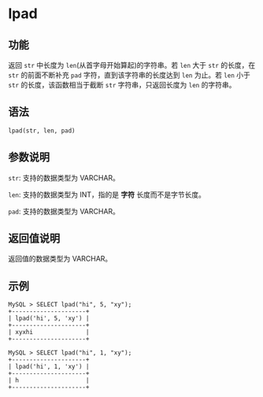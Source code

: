 # lpad

## 功能

返回 `str` 中长度为 `len`(从首字母开始算起)的字符串。若 `len` 大于 `str` 的长度，在 `str` 的前面不断补充 `pad` 字符，直到该字符串的长度达到 `len` 为止。若 `len` 小于 `str` 的长度，该函数相当于截断 `str` 字符串，只返回长度为 `len` 的字符串。

## 语法

```Haskell
lpad(str, len, pad)
```

## 参数说明

`str`: 支持的数据类型为 VARCHAR。

`len`: 支持的数据类型为 INT，指的是 **字符** 长度而不是字节长度。

`pad`: 支持的数据类型为 VARCHAR。

## 返回值说明

返回值的数据类型为 VARCHAR。

## 示例

```Plain Text
MySQL > SELECT lpad("hi", 5, "xy");
+---------------------+
| lpad('hi', 5, 'xy') |
+---------------------+
| xyxhi               |
+---------------------+

MySQL > SELECT lpad("hi", 1, "xy");
+---------------------+
| lpad('hi', 1, 'xy') |
+---------------------+
| h                   |
+---------------------+
```
